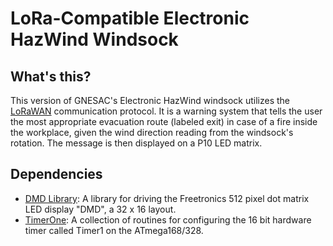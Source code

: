 # LoRa-Compatible Electronic HazWind Windsock

## What's this?

This version of GNESAC's Electronic HazWind windsock utilizes the [LoRaWAN](https://www.thethingsnetwork.org/docs/lorawan/what-is-lorawan/) communication protocol. It is a warning system that tells the user the most appropriate evacuation route (labeled exit) in case of a fire inside the workplace, given the wind direction reading from the windsock's rotation. The message is then displayed on a P10 LED matrix.

## Dependencies

- [DMD Library](http://www.freetronics.com/dmd-library): A library for driving the Freetronics 512 pixel dot matrix LED display "DMD", a 32 x 16 layout.
- [TimerOne](https://github.com/PaulStoffregen/TimerOne): A collection of routines for configuring the 16 bit hardware timer called Timer1 on the ATmega168/328.